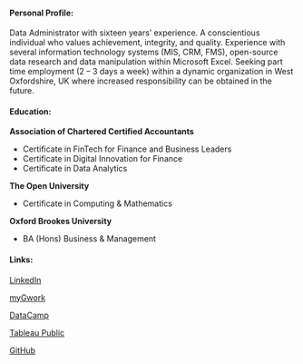 #### Personal Profile:

Data Administrator with sixteen years’ experience.  A conscientious individual who values achievement, integrity, and quality.  Experience with several information technology systems (MIS, CRM, FMS), open-source data research and data manipulation within Microsoft Excel.  Seeking part time employment (2 – 3 days a week) within a dynamic organization in West Oxfordshire, UK where increased responsibility can be obtained in the future.


#### Education:

**Association of Chartered Certified Accountants**
-	Certificate in FinTech for Finance and Business Leaders
-	Certificate in Digital Innovation for Finance
-	Certificate in Data Analytics

**The Open University**
-	Certificate in Computing & Mathematics

**Oxford Brookes University**
-	BA (Hons) Business & Management


#### Links:

[LinkedIn](https://www.linkedin.com/in/pauljohnhicks)

[myGwork](https://www.mygwork.com/en/members/professionals/paul-hicks/detail)

[DataCamp](https://app.datacamp.com/profile/pauljohnhicks)

[Tableau Public](https://public.tableau.com/app/profile/paul.hicks)

[GitHub](https://github.com/paulhicks01)

